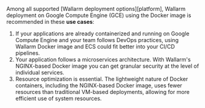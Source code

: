 Among all supported [Wallarm deployment options][platform], Wallarm deployment on Google Compute Engine (GCE) using the Docker image is recommended in these **use cases**:

1. If your applications are already containerized and running on Google Compute Engine and your team follows DevOps practices, using Wallarm Docker image and ECS could fit better into your CI/CD pipelines.
1. Your application follows a microservices architecture. With Wallarm's NGINX-based Docker image you can get granular security at the level of individual services.
1. Resource optimization is essential. The lightweight nature of Docker containers, including the NGINX-based Docker image, uses fewer resources than traditional VM-based deployments, allowing for more efficient use of system resources.
